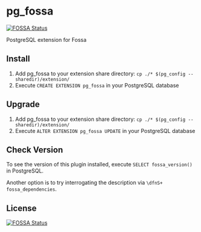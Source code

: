 # pg_fossa
[![FOSSA Status](https://app.fossa.io/api/projects/git%2Bhttps%3A%2F%2Fgithub.com%2Ffossas%2Fpg_fossa.svg?type=shield)](https://app.fossa.io/projects/git%2Bhttps%3A%2F%2Fgithub.com%2Ffossas%2Fpg_fossa?ref=badge_shield)


PostgreSQL extension for Fossa

## Install

1. Add pg_fossa to your extension share directory: `cp ./* $(pg_config --sharedir)/extension/`
2. Execute `CREATE EXTENSION pg_fossa` in your PostgreSQL database

## Upgrade

1. Add pg_fossa to your extension share directory: `cp ./* $(pg_config --sharedir)/extension/`
2. Execute `ALTER EXTENSION pg_fossa UPDATE` in your PostgreSQL database

## Check Version

To see the version of this plugin installed, execute `SELECT fossa_version()` in PostgreSQL.

Another option is to try interrogating the description via `\dfnS+ fossa_dependencies`.


## License
[![FOSSA Status](https://app.fossa.io/api/projects/git%2Bhttps%3A%2F%2Fgithub.com%2Ffossas%2Fpg_fossa.svg?type=large)](https://app.fossa.io/projects/git%2Bhttps%3A%2F%2Fgithub.com%2Ffossas%2Fpg_fossa?ref=badge_large)